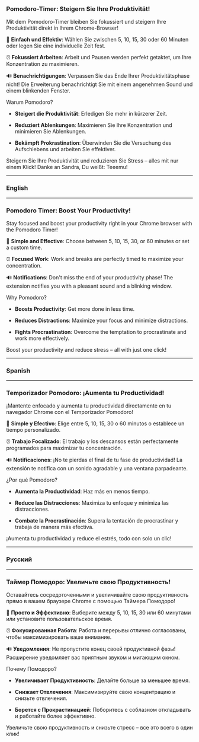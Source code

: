 
### Pomodoro-Timer: Steigern Sie Ihre Produktivität!

Mit dem Pomodoro-Timer bleiben Sie fokussiert und steigern Ihre Produktivität direkt in Ihrem Chrome-Browser!

🍅 **Einfach und Effektiv**: Wählen Sie zwischen 5, 10, 15, 30 oder 60 Minuten oder legen Sie eine individuelle Zeit fest.

⏰ **Fokussiert Arbeiten**: Arbeit und Pausen werden perfekt getaktet, um Ihre Konzentration zu maximieren.

🔊 **Benachrichtigungen**: Verpassen Sie das Ende Ihrer Produktivitätsphase nicht! Die Erweiterung benachrichtigt Sie mit einem angenehmen Sound und einem blinkenden Fenster.

Warum Pomodoro?

-   **Steigert die Produktivität**: Erledigen Sie mehr in kürzerer Zeit.
    
-   **Reduziert Ablenkungen**: Maximieren Sie Ihre Konzentration und minimieren Sie Ablenkungen.
    
-   **Bekämpft Prokrastination**: Überwinden Sie die Versuchung des Aufschiebens und arbeiten Sie effektiver.
    

Steigern Sie Ihre Produktivität und reduzieren Sie Stress – alles mit nur einem Klick!
Danke an Sandra, Du weißt: Teeemu!

----------

### English

----------

### Pomodoro Timer: Boost Your Productivity!

Stay focused and boost your productivity right in your Chrome browser with the Pomodoro Timer!

🍅 **Simple and Effective**: Choose between 5, 10, 15, 30, or 60 minutes or set a custom time.

⏰ **Focused Work**: Work and breaks are perfectly timed to maximize your concentration.

🔊 **Notifications**: Don't miss the end of your productivity phase! The extension notifies you with a pleasant sound and a blinking window.

Why Pomodoro?

-   **Boosts Productivity**: Get more done in less time.
    
-   **Reduces Distractions**: Maximize your focus and minimize distractions.
    
-   **Fights Procrastination**: Overcome the temptation to procrastinate and work more effectively.
    

Boost your productivity and reduce stress – all with just one click!

----------

### Spanish

----------

### Temporizador Pomodoro: ¡Aumenta tu Productividad!

¡Mantente enfocado y aumenta tu productividad directamente en tu navegador Chrome con el Temporizador Pomodoro!

🍅 **Simple y Efectivo**: Elige entre 5, 10, 15, 30 o 60 minutos o establece un tiempo personalizado.

⏰ **Trabajo Focalizado**: El trabajo y los descansos están perfectamente programados para maximizar tu concentración.

🔊 **Notificaciones**: ¡No te pierdas el final de tu fase de productividad! La extensión te notifica con un sonido agradable y una ventana parpadeante.

¿Por qué Pomodoro?

-   **Aumenta la Productividad**: Haz más en menos tiempo.
    
-   **Reduce las Distracciones**: Maximiza tu enfoque y minimiza las distracciones.
    
-   **Combate la Procrastinación**: Supera la tentación de procrastinar y trabaja de manera más efectiva.
    

¡Aumenta tu productividad y reduce el estrés, todo con solo un clic!

----------

### Pусский

----------

### Таймер Помодоро: Увеличьте свою Продуктивность!

Оставайтесь сосредоточенными и увеличивайте свою продуктивность прямо в вашем браузере Chrome с помощью Таймера Помодоро!

🍅 **Просто и Эффективно**: Выберите между 5, 10, 15, 30 или 60 минутами или установите пользовательское время.

⏰ **Фокусированная Работа**: Работа и перерывы отлично согласованы, чтобы максимизировать ваше внимание.

🔊 **Уведомления**: Не пропустите конец своей продуктивной фазы! Расширение уведомляет вас приятным звуком и мигающим окном.

Почему Помодоро?

-   **Увеличивает Продуктивность**: Делайте больше за меньшее время.
    
-   **Снижает Отвлечения**: Максимизируйте свою концентрацию и снизьте отвлечения.
    
-   **Борется с Прокрастинацией**: Поборитесь с соблазном откладывать и работайте более эффективно.
    

Увеличьте свою продуктивность и снизьте стресс – все это всего в один клик!
